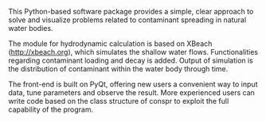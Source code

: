 This Python-based software package provides a simple, clear approach to solve and visualize problems related to contaminant spreading in natural water bodies.

The module for hydrodynamic calculation is based on XBeach (http://xbeach.org), which simulates the shallow water flows. Functionalities regarding contaminant loading and decay is added. Output of simulation is the distribution of contaminant within the water body through time.

The front-end is built on PyQt, offering new users a convenient way to input data, tune parameters and observe the result. More experienced users can write code based on the class structure of conspr to exploit the full capability of the program.